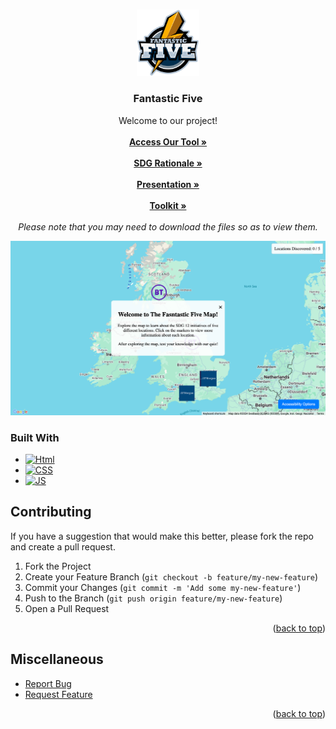 <a id="readme-top"></a>

<br />
<div align="center">
  <a href="https://github.com/ebenezer103/World-Skills">
    <img src="img/fantastic-five.png" alt="Logo" width="100" height="106.33">
  </a>

  <h3 align="center">Fantastic Five</h3>

  <p align="center">
    Welcome to our project!
    <br />
    <br />
    <a href="https://ebenezer103.github.io/World-Skills/"><strong>Access Our Tool »</strong></a>
    <br />
    <br />
    <a href="competition/SDG%20Rationale.pdf"><strong>SDG Rationale »</strong></a>
    <br />
    <br />
    <a href="competition/Fantastic%20Five_.pptx"><strong>Presentation »</strong></a>
    <br />
    <br />
    <a href="competition/Toolkit_%20How%20to%20Use%20The%20Fantastic%20Five%20Website%20(2).pdf"><strong>Toolkit »</strong></a>
    <br />
    <br />
    <em>Please note that you may need to download the files so as to view them.</em>
  </p>
</div>


[![Screenshot][product-screenshot]](https://ebenezer103.github.io/World-Skills/)

### Built With

* [![Html][html-logo]][html-url]
* [![CSS][css-logo]][css-url]
* [![JS][js-logo]][js-url]


## Contributing

If you have a suggestion that would make this better, please fork the repo and create a pull request.

1. Fork the Project
2. Create your Feature Branch (`git checkout -b feature/my-new-feature`)
3. Commit your Changes (`git commit -m 'Add some my-new-feature'`)
4. Push to the Branch (`git push origin feature/my-new-feature`)
5. Open a Pull Request

<p align="right">(<a href="#readme-top">back to top</a>)</p>


## Miscellaneous

* [Report Bug](https://github.com/ebenezer103/World-Skills/issues/new?labels=bug&template=bug-report---.md)
* [Request Feature](https://github.com/ebenezer103/World-Skills/issues/new?labels=enhancement&template=feature-request---.md)

<p align="right">(<a href="#readme-top">back to top</a>)</p>

[product-screenshot]: img/World-Skills-Screenshot.png
[contributors-shield]: https://github.com/ebenezer103/World-Skills/graphs/contributors
[html-url]: https://developer.mozilla.org/en-US/docs/Web/HTML
[css-url]: https://developer.mozilla.org/en-US/docs/Web/CSS
[js-url]: https://developer.mozilla.org/en-US/docs/Web/JavaScript
[html-logo]: https://img.shields.io/badge/HTML-239120?style=for-the-badge&logo=html5&logoColor=white
[css-logo]: https://img.shields.io/badge/CSS-239120?&style=for-the-badge&logo=css3&logoColor=white
[js-logo]: https://img.shields.io/badge/JavaScript-F7DF1E?style=for-the-badge&logo=javascript&logoColor=black

